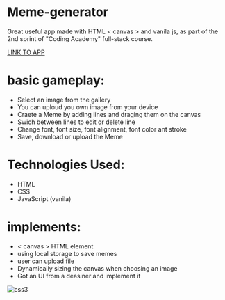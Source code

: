 # Meme-generator
Great useful app made with HTML < canvas > and vanila js, as part of the 2nd sprint of "Coding Academy" full-stack course.

<a href="https://eylonf.github.io/Meme-generator/" target="blank">LINK TO APP</a>

# basic gameplay:
- Select an image from the gallery
- You can uploud you own image from your device
- Craete a Meme by adding lines and draging them on the canvas
- Swich between lines to edit or delete line
- Change font, font size, font alignment, font color ant stroke
- Save, download or upload the Meme

# Technologies Used:
- HTML 
- CSS
- JavaScript (vanila)

# implements:
- < canvas > HTML element
- using local storage to save memes 
- user can upload file
- Dynamically sizing the canvas when choosing an image
- Got an UI from a deasiner and implement it



<img src="https://res.cloudinary.com/eylonf/image/upload/v1647345840/%D7%A6%D7%99%D7%9C%D7%95%D7%9D_%D7%9E%D7%A1%D7%9A_i0axsw.png" alt="css3"/>

